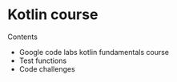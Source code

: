 # Kotlin course

Contents

* Google code labs kotlin fundamentals course
* Test functions
* Code challenges